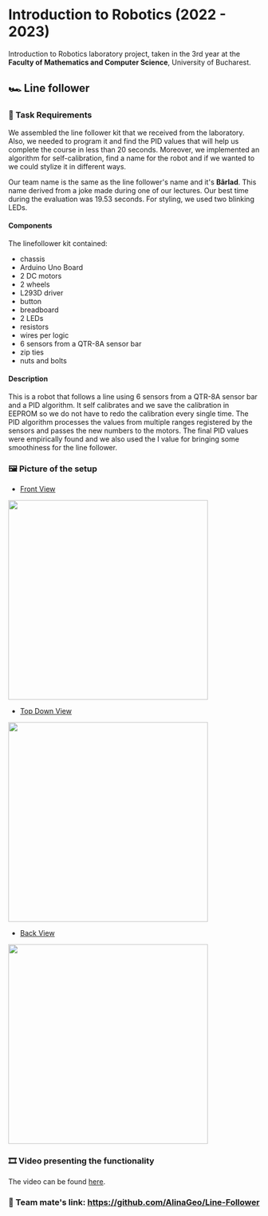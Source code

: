 
# Introduction to Robotics (2022 - 2023)


Introduction to Robotics laboratory project, taken in the 3rd year at the **Faculty of Mathematics and Computer Science**, University of Bucharest. 

<h2> 🏎️ Line follower </h2>

### 📜 Task Requirements
We assembled the line follower kit that we received from the laboratory. Also, we needed to program it and find the PID values that will help us complete the course in less than 20 seconds. Moreover, we implemented an algorithm for self-calibration, find a name for the robot and if we wanted to we could stylize it in different ways.

Our team name is the same as the line follower's name and it's **Bârlad**. This name derived from a joke made during one of our lectures. 
Our best time during the evaluation was 19.53 seconds.
For styling, we used two blinking LEDs. 

#### Components
The linefollower kit contained:
- chassis
- Arduino Uno Board
- 2 DC motors
- 2 wheels
- L293D driver
- button
- breadboard
- 2 LEDs
- resistors
- wires per logic
- 6 sensors from a QTR-8A sensor bar
- zip ties
- nuts and bolts

#### Description
This is a robot that follows a line using 6 sensors from a QTR-8A sensor bar and a PID algorithm.
It self calibrates and we save the calibration in EEPROM so we do not have to redo the calibration every single time. 
The PID algorithm processes the values from multiple ranges registered by the sensors and passes the new numbers to the motors. The final PID values were empirically found and we also used the I value for bringing some smoothiness for the line follower.

### 🖼️ Picture of the setup
- [Front View](https://user-images.githubusercontent.com/79279298/213772474-32a97111-9bc8-494f-b590-7363ef177b95.jpeg)
 <img src="https://user-images.githubusercontent.com/79279298/213772474-32a97111-9bc8-494f-b590-7363ef177b95.jpeg" width="400" height="400" /> 

- [Top Down View](https://user-images.githubusercontent.com/79279298/213772066-4d305267-5f3b-4d29-9fa3-b840152bfa2f.jpeg)
 <img src="https://user-images.githubusercontent.com/79279298/213772066-4d305267-5f3b-4d29-9fa3-b840152bfa2f.jpeg" width="400" height="400" /> 
 
- [Back View](https://user-images.githubusercontent.com/79279298/213771940-07a9ea30-fe33-4a83-8314-05f982d024ea.jpeg)
 <img src="https://user-images.githubusercontent.com/79279298/213771940-07a9ea30-fe33-4a83-8314-05f982d024ea.jpeg" width="400" height="400" />


### 🎞️ Video presenting the functionality
The video can be found [here](https://youtu.be/is72HECPIz4).


### 🔗 Team mate's link: https://github.com/AlinaGeo/Line-Follower
